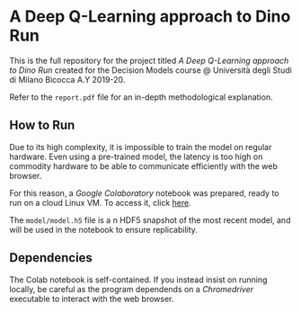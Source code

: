 # A Deep Q-Learning approach to Dino Run

This is the full repository for the project titled *A Deep Q-Learning approach to Dino Run* created for the Decision Models course @ Università degli Studi di Milano Bicocca A.Y 2019-20.

Refer to the `report.pdf` file for an in-depth methodological explanation.

## How to Run
Due to its high complexity, it is impossible to train the model on regular hardware. Even using a pre-trained model, the latency is too high on commodity hardware to be able to communicate efficiently with the web browser.

For this reason, a *Google Colaboratory* notebook was prepared, ready to run on a cloud Linux VM. To access it, click [here](https://colab.research.google.com/drive/17fsfDmrts2h-uQ4wrbZ7ntR-oGAZ1uX4).

The `model/model.h5` file is a n HDF5 snapshot of the most recent model, and will be used in the notebook to ensure replicability.

## Dependencies

The Colab notebook is self-contained.
If you instead insist on running locally, be careful as the program dependends on a *Chromedriver* executable to interact with the web browser.
